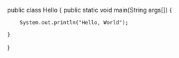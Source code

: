 public class Hello {
	public static void main(String args[]) {
		
		System.out.println("Hello, World");
				
	}

}
